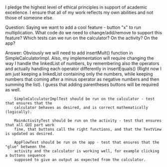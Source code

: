 I pledge the highest level of ethical principles in support of academic excellence.
I ensure that all of my work reflects my own abilities and not those of someone else.

Question: Saying we want to add a cool feature - button "x" to run multiplication.
          What code do we need to change/add/remove to support this feature?
          Which tests can we run on the calculator? On the activity? On the app?

Answer: Obviously we will need to add insertMult() function in SimpleCalculatorImpl.
        Also, my implementation will require changing the way I handle the linkedList of numbers,
        by remembering also the operators and actually handling each operator differently in
        insertEquals() (Right now I am just keeping a linkedList containing only the numbers,
        while keeping numbers that coming after a minus operator as negative numbers and then
        summing the list). I guess that adding parentheses buttons will be required as well.

        SimpleCalculatorImplTest should be run on the calculator - test that ensures that the
        calculator behaves as desired, and is correct mathematically (logically).

        MainActivityTest should be run on the activity - test that ensures that all GUI part work
        fine, that buttons call the right functions, and that the TextView is updated as desired.

        AppFlowTest should be run on the app - test that ensures that the "glue" between the
        activity and the calculator is working well, for example clicking a buttons sequence
        supposed to give an output as expected from the calculator.